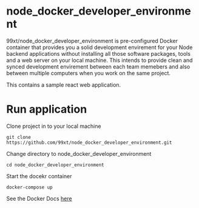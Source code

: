 # node_docker_developer_environment

99xt/node_docker_developer_environment is pre-configured Docker container that provides you a solid development envirement for your Node backend applications without installing all those software packages, tools and a web server on your local machine. This intends to provide clean and synced development envirement between each team memebers and also between multiple computers when you work on the same project.

This contains a sample react web application.

# Run application

Clone project in to your local machine
```
git clone https://github.com/99xt/node_docker_developer_environment.git
```
Change directory to node_docker_developer_environment
```
cd node_docker_developer_environment
```
Start the docekr container
```
docker-compose up
```
See the Docker Docs [here](https://docs.docker.com/)

